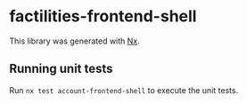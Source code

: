 # factilities-frontend-shell

This library was generated with [Nx](https://nx.dev).

## Running unit tests

Run `nx test account-frontend-shell` to execute the unit tests.
